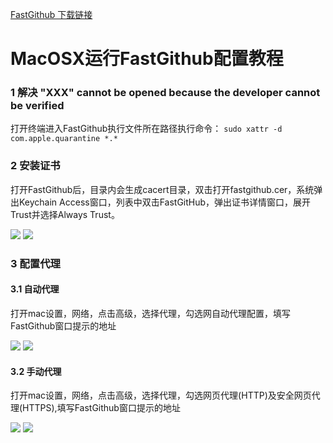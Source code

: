 [FastGithub 下载链接](https://github.com/dotnetcore/FastGithub/releases)

# MacOSX运行FastGithub配置教程

### 1 解决 "XXX" cannot be opened because the developer cannot be verified
打开终端进入FastGithub执行文件所在路径执行命令：
`sudo xattr -d com.apple.quarantine *.*`

### 2 安装证书
打开FastGithub后，目录内会生成cacert目录，双击打开fastgithub.cer，系统弹出Keychain Access窗口，列表中双击FastGitHub，弹出证书详情窗口，展开Trust并选择Always Trust。

<img src="https://github.com/dotnetcore/FastGithub/blob/master/Resources/MacOSXConfig/KeychainAccess.png?raw=true"/>

<img src="https://github.com/dotnetcore/FastGithub/blob/master/Resources/MacOSXConfig/trust.png?raw=true"/>

### 3 配置代理
#### 3.1 自动代理
打开mac设置，网络，点击高级，选择代理，勾选网自动代理配置，填写FastGithub窗口提示的地址

<img src="https://github.com/dotnetcore/FastGithub/blob/master/Resources/MacOSXConfig/autoproxy.png?raw=true"/>

<img src="https://github.com/dotnetcore/FastGithub/blob/master/Resources/MacOSXConfig/cmdwin.png?raw=true"/>

#### 3.2 手动代理
打开mac设置，网络，点击高级，选择代理，勾选网页代理(HTTP)及安全网页代理(HTTPS),填写FastGithub窗口提示的地址

<img src="https://github.com/dotnetcore/FastGithub/blob/master/Resources/MacOSXConfig/proxy.png?raw=true"/>

<img src="https://github.com/dotnetcore/FastGithub/blob/master/Resources/MacOSXConfig/cmdwin.png?raw=true"/>

